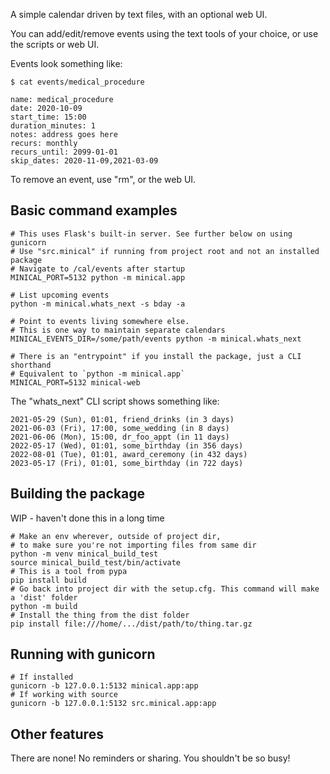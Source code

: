 A simple calendar driven by text files, with an optional web UI.

You can add/edit/remove events using the text tools of your choice, or use the scripts or web UI.

Events look something like:

```
$ cat events/medical_procedure

name: medical_procedure
date: 2020-10-09
start_time: 15:00
duration_minutes: 1
notes: address goes here
recurs: monthly
recurs_until: 2099-01-01
skip_dates: 2020-11-09,2021-03-09
```

To remove an event, use "rm", or the web UI.

## Basic command examples
```
# This uses Flask's built-in server. See further below on using gunicorn
# Use "src.minical" if running from project root and not an installed package
# Navigate to /cal/events after startup
MINICAL_PORT=5132 python -m minical.app

# List upcoming events
python -m minical.whats_next -s bday -a

# Point to events living somewhere else.
# This is one way to maintain separate calendars
MINICAL_EVENTS_DIR=/some/path/events python -m minical.whats_next

# There is an "entrypoint" if you install the package, just a CLI shorthand
# Equivalent to `python -m minical.app`
MINICAL_PORT=5132 minical-web
```

The "whats_next" CLI script shows something like:

```
2021-05-29 (Sun), 01:01, friend_drinks (in 3 days)
2021-06-03 (Fri), 17:00, some_wedding (in 8 days)
2021-06-06 (Mon), 15:00, dr_foo_appt (in 11 days)
2022-05-17 (Wed), 01:01, some_birthday (in 356 days)
2022-08-01 (Tue), 01:01, award_ceremony (in 432 days)
2023-05-17 (Fri), 01:01, some_birthday (in 722 days)
```

## Building the package

WIP - haven't done this in a long time
```
# Make an env wherever, outside of project dir,
# to make sure you're not importing files from same dir
python -m venv minical_build_test
source minical_build_test/bin/activate
# This is a tool from pypa
pip install build
# Go back into project dir with the setup.cfg. This command will make a 'dist' folder
python -m build
# Install the thing from the dist folder
pip install file:///home/.../dist/path/to/thing.tar.gz
```

## Running with gunicorn

```
# If installed
gunicorn -b 127.0.0.1:5132 minical.app:app
# If working with source
gunicorn -b 127.0.0.1:5132 src.minical.app:app
```

## Other features
There are none! No reminders or sharing. You shouldn't be so busy!
